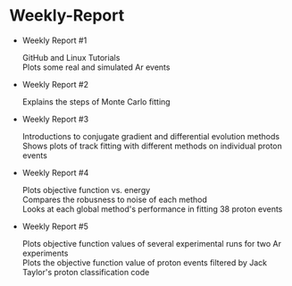 # Weekly-Report
* Weekly Report #1

  GitHub and Linux Tutorials  
  Plots some real and simulated Ar events
* Weekly Report #2

  Explains the steps of Monte Carlo fitting
* Weekly Report #3

  Introductions to conjugate gradient and differential evolution methods  
  Shows plots of track fitting with different methods on individual proton events
* Weekly Report #4

  Plots objective function vs. energy  
  Compares the robusness to noise of each method  
  Looks at each global method's performance in fitting 38 proton events
* Weekly Report #5

  Plots objective function values of several experimental runs for two Ar experiments  
  Plots the objective function value of proton events filtered by Jack Taylor's proton classification code
